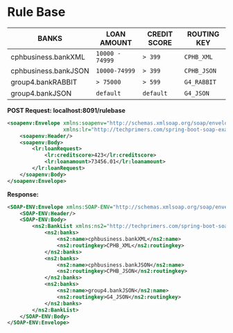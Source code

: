 # Rule Base

BANKS | LOAN AMOUNT | CREDIT SCORE  | ROUTING KEY |
------|-------------|---------------|-------------|
cphbusiness.bankXML | `10000 - 74999` | `> 399`  | `CPHB_XML` |
cphbusiness.bankJSON | `10000-74999` | `> 399` | `CPHB_JSON` |
group4.bankRABBIT | `> 75000` | `> 599` | `G4_RABBIT` |
group4.bankJSON | `default`| `default` |  `G4_JSON` | 

**POST Request: localhost:8091/rulebase**

```xml
<soapenv:Envelope xmlns:soapenv="http://schemas.xmlsoap.org/soap/envelope/"
                  xmlns:lr="http://techprimers.com/spring-boot-soap-example">
    <soapenv:Header/>
    <soapenv:Body>
        <lr:loanRequest>
            <lr:creditscore>423</lr:creditscore>
            <lr:loanamount>73456.01</lr:loanamount>
        </lr:loanRequest>
    </soapenv:Body>
</soapenv:Envelope>
```

**Response:**

```xml
<SOAP-ENV:Envelope xmlns:SOAP-ENV="http://schemas.xmlsoap.org/soap/envelope/">
    <SOAP-ENV:Header/>
    <SOAP-ENV:Body>
        <ns2:BankList xmlns:ns2="http://techprimers.com/spring-boot-soap-example">
            <ns2:banks>
                <ns2:name>cphbusiness.bankXML</ns2:name>
                <ns2:routingkey>CPHB_XML</ns2:routingkey>
            </ns2:banks>
            <ns2:banks>
                <ns2:name>cphbusiness.bankJSON</ns2:name>
                <ns2:routingkey>CPHB_JSON</ns2:routingkey>
            </ns2:banks>
            <ns2:banks>
                <ns2:name>group4.bankJSON</ns2:name>
                <ns2:routingkey>G4_JSON</ns2:routingkey>
            </ns2:banks>
        </ns2:BankList>
    </SOAP-ENV:Body>
</SOAP-ENV:Envelope>
```
